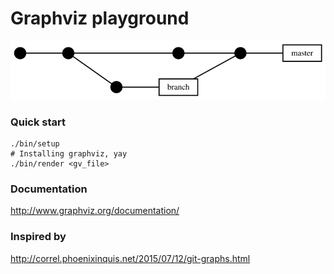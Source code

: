 # Graphviz playground

![demo](demo.gv.svg)

### Quick start

```
./bin/setup
# Installing graphviz, yay
./bin/render <gv_file>
```

### Documentation

http://www.graphviz.org/documentation/


### Inspired by 

http://correl.phoenixinquis.net/2015/07/12/git-graphs.html
